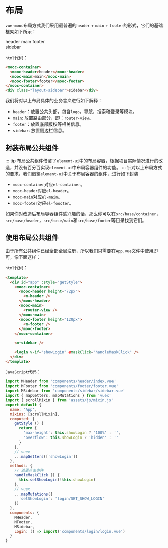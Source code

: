 # 布局
`vue-mooc`布局方式我们采用最普遍的`header` + `main` + `footer`的形式，它们的基础框架如下所示：
<div class="layout-container">
  <mooc-container>
    <mooc-header>header</mooc-header>
    <mooc-main>main</mooc-main>
    <mooc-footer>footer</mooc-footer>
  </mooc-container>
  <div class="layout-sidebar">sidebar</div>
</div>

`html`代码：
```html
<mooc-container>
  <mooc-header>header</mooc-header>
  <mooc-main>main</mooc-main>
  <mooc-footer>footer</mooc-footer>
</mooc-container>
<div class="layout-sidebar">sidebar</div>
```

我们将对以上布局具体的业务含义进行如下解释：
* `header`：放置公共头部，包含`logo`，导航，搜索和登录等模块。
* `main`: 放置路由部分，即：`router-view`。
* `footer`：放置底部版权等相关信息。
* `sidebar`: 放置侧边栏信息。


## 封装布局公共组件
::: tip
布局公共组件借鉴了`element-ui`中的布局容器，根据项目实际情况进行的改造，并没有百分百实现`element-ui`中布局容器组件的功能。
:::
针对以上布局方式的要求，我们借鉴`element-ui`中关于布局容器的组件，进行如下封装
* `mooc-container`对应`el-container`。
* `mooc-header`对应`el-header`。
* `mooc-main`对应`el-main`。
* `mooc-footer`对应`el-foooter`。

如果你对改造后布局容器组件感兴趣的话，那么你可以在`src/base/container`，`src/base/header`，`src/base/main`和`src/base/footer`等目录找到它们。


## 使用布局公共组件

由于所有公共组件已经全部全局注册，所以我们只需要在`App.vue`文件中使用即可，像下面这样：

`html`代码：
```html
<template>
  <div id="app" :style="getStyle">
    <mooc-container>
      <mooc-header height="72px">
        <m-header />
      </mooc-header>
      <mooc-main>
        <router-view />
      </mooc-main>
      <mooc-footer height="120px">
        <m-footer />
      </mooc-footer>
    </mooc-container>

    <m-sidebar />
    
    <login v-if="showLogin" @maskClick="handleMaskClick" />
  </div>
</template>
```

`JavaScript`代码：
```js
import MHeader from 'components/header/index.vue'
import MFooter from 'components/footer/footer.vue'
import MSidebar from 'components/sidebar/sidebar.vue'
import { mapGetters, mapMutations } from 'vuex'
import { scrollMixin } from 'assets/js/mixin.js'
export default {
  name: 'App',
  mixins: [scrollMixin],
  computed: {
    getStyle () {
      return {
        'max-height': this.showLogin ? '100%' : '',
        'overflow': this.showLogin ? 'hidden' : ''
      }
    },
    // vuex
    ...mapGetters(['showLogin'])
  },
  methods: {
    // 遮罩点击事件
    handleMaskClick () {
      this.setShowLogin(!this.showLogin)
    },
    // vuex
    ...mapMutations({
      'setShowLogin': 'login/SET_SHOW_LOGIN'
    })
  },
  components: {
    MHeader,
    MFooter,
    MSidebar,
    Login: () => import('components/login/login.vue')
  }
}
```

<style lang="stylus">
  .layout-container
    position: relative;
    height: 400px;
    max-height: 400px;
    .mooc-container
      height: 400px;
      max-height: 400px;
      color: #fff;
      text-align: center;
      .mooc-header, .mooc-footer
        line-height: 60px;
        background-color: #f60;
      .mooc-main
        display: flex;
        align-items: center;
        justify-content: center;
        background-color: #58a;
    .layout-sidebar
      position: absolute;
      right: 5px;
      top: 50%;
      width: 60px;
      height: 200px;
      transform: translateY(-50%);
      background-color: #f60;
      text-align: center;
      line-height: 200px;
      color: #fff;
</style>
